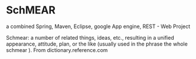 SchMEAR
=======

a combined Spring, Maven, Eclipse, google App engine, REST - Web Project

Schmear: a number of related things, ideas, etc., resulting in a unified appearance, attitude, plan, or the like (usually used in the phrase the whole schmear  ). From dictionary.reference.com
